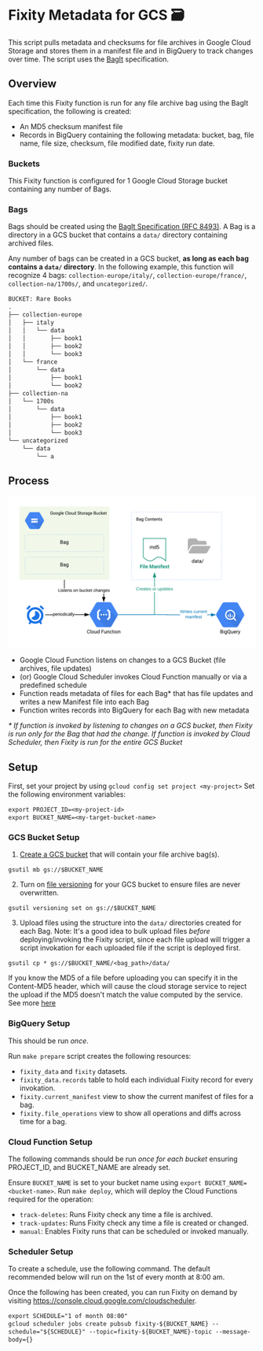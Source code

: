 # Fixity Metadata for GCS 🗃
This script pulls metadata and checksums for file archives in Google Cloud Storage and stores them in a manifest file and in BigQuery to track changes over time. The script uses the [BagIt](https://tools.ietf.org/html/rfc8493) specification.

## Overview
Each time this Fixity function is run for any file archive bag using the BagIt specification, the following is created:
* An MD5 checksum manifest file
* Records in BigQuery containing the following metadata: bucket, bag, file name, file size, checksum, file modified date, fixity run date.

### Buckets
This Fixity function is configured for 1 Google Cloud Storage bucket containing any number of Bags.

### Bags
Bags should be created using the [BagIt Specification (RFC 8493)](https://tools.ietf.org/html/rfc8493). A Bag is a directory in a GCS bucket that contains a `data/` directory containing archived files. 

Any number of bags can be created in a GCS bucket, **as long as each bag contains a `data/` directory**. In the following example, this function will recognize 4 bags: `collection-europe/italy/`, `collection-europe/france/`, `collection-na/1700s/`, and `uncategorized/`.
```
BUCKET: Rare Books
.
├── collection-europe
│   ├── italy
│   │   └── data
│   │       ├── book1
│   │       ├── book2
│   │       └── book3
│   └── france
│       └── data
│           ├── book1
│           └── book2
├── collection-na
│   └── 1700s
│       └── data
│           ├── book1
│           ├── book2
│           └── book3
└── uncategorized
    └── data
        └── a
```

## Process
![Fixity Process Diagram](./docs/process-diagram.png)

* Google Cloud Function listens on changes to a GCS Bucket (file archives, file updates)
* (or) Google Cloud Scheduler invokes Cloud Function manually or via a predefined schedule
* Function reads metadata of files for each Bag* that has file updates and writes a new Manifest file into each Bag
* Function writes records into BigQuery for each Bag with new metadata

_* If function is invoked by listening to changes on a GCS bucket, then Fixity is run only for the Bag that had the change. If function is invoked by Cloud Scheduler, then Fixity is run for the entire GCS Bucket_

## Setup
First, set your project by using `gcloud config set project <my-project>`
Set the following environment variables:
```
export PROJECT_ID=<my-project-id>
export BUCKET_NAME=<my-target-bucket-name>
```

### GCS Bucket Setup
1. [Create a GCS bucket](https://cloud.google.com/storage/docs/creating-buckets#storage-create-bucket-gsutil) that will contain your file archive bag(s).
```
gsutil mb gs://$BUCKET_NAME
```
2. Turn on [file versioning](https://cloud.google.com/storage/docs/object-versioning) for your GCS bucket to ensure files are never overwritten.
```
gsutil versioning set on gs://$BUCKET_NAME
```
3. Upload files using the structure into the `data/` directories created for each Bag. Note: It's a good idea to bulk upload files _before_ deploying/invoking the Fixity script, since each file upload will trigger a script invokation for each uploaded file if the script is deployed first.
```
gsutil cp * gs://$BUCKET_NAME/<bag_path>/data/
```
If you know the MD5 of a file before uploading you can specify it in the Content-MD5 header, which will cause the cloud storage service to reject the upload if the MD5 doesn't match the value computed by the service. See more [here](https://cloud.google.com/storage/docs/gsutil/commands/cp#checksum-validation)

### BigQuery Setup
This should be run *once*.

Run `make prepare` script creates the following resources:

* `fixity_data` and `fixity` datasets.
* `fixity_data.records` table to hold each individual Fixity record for every invokation.
* `fixity.current_manifest` view to show the current manifest of files for a bag.
* `fixity.file_operations` view to show all operations and diffs across time for a bag.

### Cloud Function Setup
The following commands should be run *once for each bucket* ensuring PROJECT_ID, and BUCKET_NAME are already set.

Ensure `BUCKET_NAME` is set to your bucket name using `export BUCKET_NAME=<bucket-name>`.
Run `make deploy`, which will deploy the Cloud Functions required for the operation:

* `track-deletes`: Runs Fixity check any time a file is archived.
* `track-updates`: Runs Fixity check any time a file is created or changed.
* `manual`: Enables Fixity runs that can be scheduled or invoked manually.

### Scheduler Setup
To create a schedule, use the following command. The default recommended below will run on the 1st of every month at 8:00 am.

Once the following has been created, you can run Fixity on demand by visiting https://console.cloud.google.com/cloudscheduler.
```
export SCHEDULE="1 of month 08:00"
gcloud scheduler jobs create pubsub fixity-${BUCKET_NAME} --schedule="${SCHEDULE}" --topic=fixity-${BUCKET_NAME}-topic --message-body={} 
```

